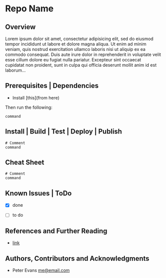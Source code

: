 # Repo Name

## Overview

Lorem ipsum dolor sit amet, consectetur adipisicing elit, sed do eiusmod tempor incididunt ut labore et dolore magna aliqua. Ut enim ad minim veniam, quis nostrud exercitation ullamco laboris nisi ut aliquip ex ea commodo consequat. Duis aute irure dolor in reprehenderit in voluptate velit esse cillum dolore eu fugiat nulla pariatur. Excepteur sint occaecat cupidatat non proident, sunt in culpa qui officia deserunt mollit anim id est laborum...


## Prerequisites | Dependencies

- Install [this](from here)

Then run the following:

```
command
```


## Install | Build | Test | Deploy | Publish

```
# Comment
command
```


## Cheat Sheet

```
# Comment
command
```


## Known Issues | ToDo

- [x] done
- [ ] to do


## References and Further Reading

- [link](here)


## Authors, Contributors and Acknowledgments

- Peter Evans <me@email.com>

